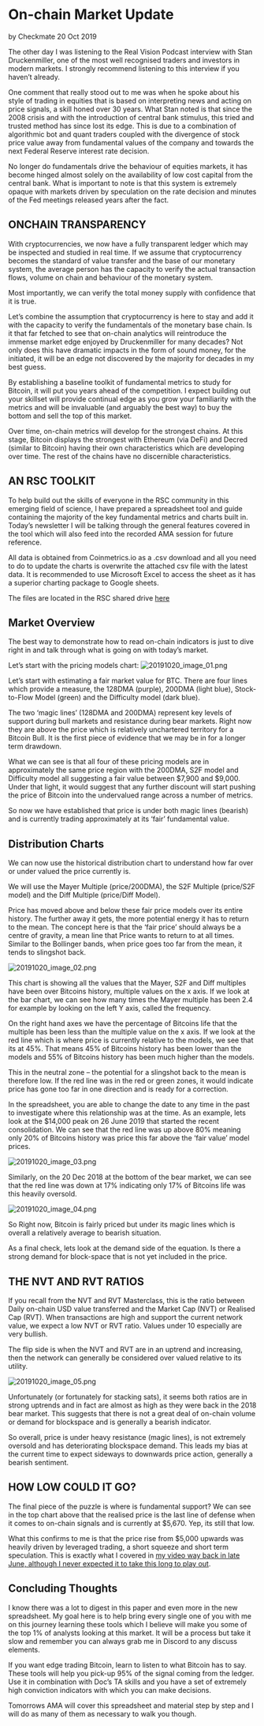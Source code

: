 # On-chain Market Update
by Checkmate
20 Oct 2019

The other day I was listening to the Real Vision Podcast interview with Stan Druckenmiller, one of the most well recognised traders and investors in modern markets. I strongly recommend listening to this interview if you haven’t already.

One comment that really stood out to me was when he spoke about his style of trading in equities that is based on interpreting news and acting on price signals, a skill honed over 30 years. What Stan noted is that since the 2008 crisis and with the introduction of central bank stimulus, this tried and trusted method has since lost its edge. This is due to a combination of algorithmic bot and quant traders coupled with the divergence of stock price value away from fundamental values of the company and towards the next Federal Reserve interest rate decision.

No longer do fundamentals drive the behaviour of equities markets, it has become hinged almost solely on the availability of low cost capital from the central bank. What is important to note is that this system is extremely opaque with markets driven by speculation on the rate decision and minutes of the Fed meetings released years after the fact.

## ONCHAIN TRANSPARENCY
With cryptocurrencies, we now have a fully transparent ledger which may be inspected and studied in real time. If we assume that cryptocurrency becomes the standard of value transfer and the base of our monetary system, the average person has the capacity to verify the actual transaction flows, volume on chain and behaviour of the monetary system.

Most importantly, we can verify the total money supply with confidence that it is true.

Let’s combine the assumption that cryptocurrency is here to stay and add it with the capacity to verify the fundamentals of the monetary base chain. Is it that far fetched to see that on-chain analytics will reintroduce the immense market edge enjoyed by Druckenmiller for many decades? Not only does this have dramatic impacts in the form of sound money, for the initiated, it will be an edge not discovered by the majority for decades in my best guess.

By establishing a baseline toolkit of fundamental metrics to study for Bitcoin, it will put you years ahead of the competition. I expect building out your skillset will provide continual edge as you grow your familiarity with the metrics and will be invaluable (and arguably the best way) to buy the bottom and sell the top of this market.

Over time, on-chain metrics will develop for the strongest chains. At this stage, Bitcoin displays the strongest with Ethereum (via DeFi) and Decred (similar to Bitcoin) having their own characteristics which are developing over time. The rest of the chains have no discernible characteristics. 

## AN RSC TOOLKIT
To help build out the skills of everyone in the RSC community in this emerging field of science, I have prepared a spreadsheet tool and guide containing the majority of the key fundamental metrics and charts built in. Today’s newsletter I will be talking through the general features covered in the tool which will also feed into the recorded AMA session for future reference.

All data is obtained from Coinmetrics.io as a .csv download and all you need to do to update the charts is overwrite the attached csv file with the latest data. It is recommended to use Microsoft Excel to access the sheet as it has a superior charting package to Google sheets.

The files are located in the RSC shared drive [here](https://drive.google.com/drive/folders/1WPaODMcshNkDyzK5zpk4uXFFJh0cPLQB)

## Market Overview
The best way to demonstrate how to read on-chain indicators is just to dive right in and talk through what is going on with today’s market.

Let’s start with the pricing models chart:
![20191020_image_01.png](images/20191020/20191020_image_01.png)

Let’s start with estimating a fair market value for BTC. There are four lines which provide a measure, the 128DMA (purple), 200DMA (light blue), Stock-to-Flow Model (green) and the Difficulty model (dark blue). 

The two ‘magic lines’ (128DMA and 200DMA) represent key levels of support during bull markets and resistance during bear markets. Right now they are above the price which is relatively unchartered territory for a Bitcoin Bull. It is the first piece of evidence that we may be in for a longer term drawdown.


What we can see is that all four of these pricing models are in approximately the same price region with the 200DMA, S2F model and Difficulty model all suggesting a fair value between $7,900 and $9,000. Under that light, it would suggest that any further discount will start pushing the price of Bitcoin into the undervalued range across a number of metrics.

So now we have established that price is under both magic lines (bearish) and is currently trading approximately at its ‘fair’ fundamental value. 

## Distribution Charts
We can now use the historical distribution chart to understand how far over or under valued the price currently is.

We will use the Mayer Multiple (price/200DMA), the S2F Multiple (price/S2F model) and the Diff Multiple (price/Diff Model).

Price has moved above and below these fair price models over its entire history. The further away it gets, the more potential energy it has to return to the mean. The concept here is that the ‘fair price’ should always be a centre of gravity, a mean line that Price wants to return to at all times. Similar to the Bollinger bands, when price goes too far from the mean, it tends to slingshot back.

![20191020_image_02.png](images/20191020/20191020_image_02.png)

This chart is showing all the values that the Mayer, S2F and Diff multiples have been over Bitcoins history, multiple values on the x axis. If we look at the bar chart, we can see how many times the Mayer multiple has been 2.4 for example by looking on the left Y axis, called the frequency.

On the right hand axes we have the percentage of Bitcoins life that the multiple has been less than the multiple value on the x axis. If we look at the red line which is where price is currently relative to the models, we see that its at 45%. That means 45% of Bitcoins history has been lower than the models and 55% of Bitcoins history has been much higher than the models.

This in the neutral zone – the potential for a slingshot back to the mean is therefore low. If the red line was in the red or green zones, it would indicate price has gone too far in one direction and is ready for a correction.

In the spreadsheet, you are able to change the date to any time in the past to investigate where this relationship was at the time. As an example, lets look at the $14,000 peak on 26 June 2019 that started the recent consolidation. We can see that the red line was up above 80% meaning only 20% of Bitcoins history was price this far above the ‘fair value’ model prices.

![20191020_image_03.png](images/20191020/20191020_image_03.png)

Similarly, on the 20 Dec 2018 at the bottom of the bear market, we can see that the red line was down at 17% indicating only 17% of Bitcoins life was this heavily oversold.

![20191020_image_04.png](images/20191020/20191020_image_04.png)

So Right now, Bitcoin is fairly priced but under its magic lines which is overall a relatively average to bearish situation.

As a final check, lets look at the demand side of the equation. Is there a strong demand for block-space that is not yet included in the price.

## THE NVT AND RVT RATIOS
If you recall from the NVT and RVT Masterclass, this is the ratio between Daily on-chain USD value transferred and the Market Cap (NVT) or Realised Cap (RVT). When transactions are high and support the current network value, we expect a low NVT or RVT ratio. Values under 10 especially are very bullish.

The flip side is when the NVT and RVT are in an uptrend and increasing, then the network can generally be considered over valued relative to its utility.

![20191020_image_05.png](images/20191020/20191020_image_05.png)

Unfortunately (or fortunately for stacking sats), it seems both ratios are in strong uptrends and in fact are almost as high as they were back in the 2018 bear market. This suggests that there is not a great deal of on-chain volume or demand for blockspace and is generally a bearish indicator.

So overall, price is under heavy resistance (magic lines), is not extremely oversold and has deteriorating blockspace demand. This leads my bias at the current time to expect sideways to downwards price action, generally a bearish sentiment.

## HOW LOW COULD IT GO?
The final piece of the puzzle is where is fundamental support? We can see in the top chart above that the realised price is the last line of defense when it comes to on-chain signals and is currently at $5,670. Yep, its still that low.

What this confirms to me is that the price rise from $5,000 upwards was heavily driven by leveraged trading, a short squeeze and short term speculation. This is exactly what I covered in [my video way back in late June, although I never expected it to take this long to play out](https://www.youtube.com/watch?v=NQOO5Z063zg).

## Concluding Thoughts
I know there was a lot to digest in this paper and even more in the new spreadsheet. My goal here is to help bring every single one of you with me on this journey learning these tools which I believe will make you some of the top 1% of analysts looking at this market. It will be a process but take it slow and remember you can always grab me in Discord to any discuss elements.

If you want edge trading Bitcoin, learn to listen to what Bitcoin has to say. These tools will help you pick-up 95% of the signal coming from the ledger. Use it in combination with Doc’s TA skills and you have a set of extremely high conviction indicators with which you can make decisions.

Tomorrows AMA will cover this spreadsheet and material step by step and I will do as many of them as necessary to walk you though.

